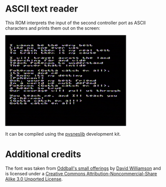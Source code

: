 # ASCII text reader #

This ROM interprets the input of the second controller port as ASCII
characters and prints them out on the screen:

![Screenshot](screenshot.png?raw=true)

It can be compiled using the
[pvsneslib](https://code.google.com/p/pvsneslib/) development kit.


# Additional credits #

The font was taken from
[Oddball's small offerings](http://forums.tigsource.com/index.php?topic=8834.0)
by [David Williamson](http://www.gooeyblob.com/) and is licensed under a
[Creative Commons Attribution-Noncommercial-Share Alike 3.0 Unported License](http://creativecommons.org/licenses/by-nc-sa/3.0/).
